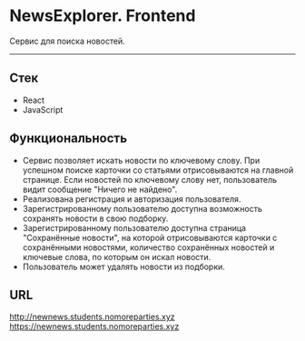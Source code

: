 # NewsExplorer. Frontend

Сервис для поиска новостей.

---

## Стек

- React
- JavaScript

## Функциональность

- Сервис позволяет искать новости по ключевому слову. При успешном поиске карточки со статьями отрисовываются на главной странице. Если новостей по ключевому слову нет, пользователь видит сообщение "Ничего не найдено".
- Реализована регистрация и авторизация пользователя.
- Зарегистрированному пользователю доступна возможность сохранять новости в свою подборку.
- Зарегистрированному пользователю доступна страница "Сохранённые новости", на которой отрисовываются карточки с сохранёнными новостями, количество сохранённых новостей и ключевые слова, по которым он искал новости.
- Пользователь может удалять новости из подборки.

## URL

http://newnews.students.nomoreparties.xyz
https://newnews.students.nomoreparties.xyz
